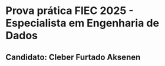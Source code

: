 # Prova prática FIEC 2025 - Especialista em Engenharia de Dados
## Candidato: Cleber Furtado Aksenen
